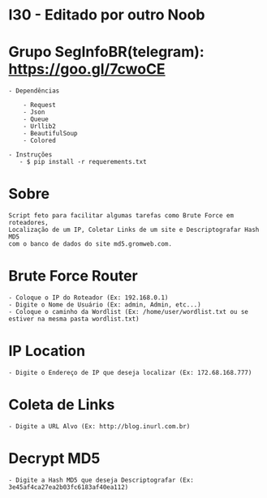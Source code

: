 # I30 - Editado por outro Noob

# Grupo SegInfoBR(telegram): https://goo.gl/7cwoCE 

    - Dependências

        - Request
        - Json
        - Queue
        - Urllib2
        - BeautifulSoup
        - Colored
        
    - Instruções
       - $ pip install -r requerements.txt

# Sobre

    Script feto para facilitar algumas tarefas como Brute Force em roteadores,
    Localização de um IP, Coletar Links de um site e Descriptografar Hash MD5
    com o banco de dados do site md5.gromweb.com.
    
    
    
    
# Brute Force Router

    - Coloque o IP do Roteador (Ex: 192.168.0.1)
    - Digite o Nome de Usuário (Ex: admin, Admin, etc...)
    - Coloque o caminho da Wordlist (Ex: /home/user/wordlist.txt ou se estiver na mesma pasta wordlist.txt)
    
    
    
    
# IP Location

    - Digite o Endereço de IP que deseja localizar (Ex: 172.68.168.777)
    
    
    
    
# Coleta de Links

    - Digite a URL Alvo (Ex: http://blog.inurl.com.br)
    
    
    
   
# Decrypt MD5

    - Digite a Hash MD5 que deseja Descriptografar (Ex: 3e45af4ca27ea2b03fc6183af40ea112) 


